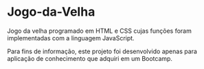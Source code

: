 # Jogo-da-Velha
Jogo da velha programado em HTML e CSS cujas funções foram implementadas com a linguagem JavaScript.

Para fins de informação, este projeto foi desenvolvido apenas para aplicação de conhecimento que adquiri em um Bootcamp.
